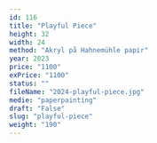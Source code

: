 ```yaml
---
id: 116
title: "Playful Piece"
height: 32
width: 24
method: "Akryl på Hahnemühle papir"
year: 2023
price: "1100"
exPrice: "1100"
status: ""
fileName: "2024-playful-piece.jpg"
medie: "paperpainting"
draft: "False"
slug: "playful-piece"
weight: "190"
---
```

